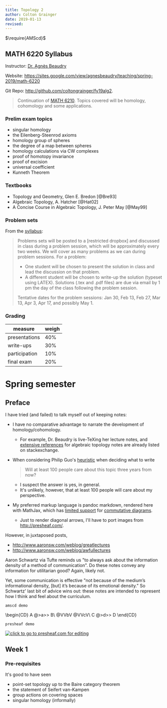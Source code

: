 ```yaml
---
title: Topology 2
author: Colton Grainger
date: 2019-01-13
revised:
---
```


$\require{AMScd}$

## MATH 6220 Syllabus

Instructor: [Dr. Agnès Beaudry](https://sites.google.com/view/agnesbeaudry)

Website: <https://sites.google.com/view/agnesbeaudry/teaching/spring-2019/math-6220>

Git Repo: <http://github.com/coltongrainger/fy19alg2>. 

> Continuation of [MATH 6210](top1). Topics covered will be homology, cohomology and some applications. 

### Prelim exam topics

- singular homology
- the Eilenberg-Steenrod axioms
- homology group of spheres
- the degree of a map between spheres
- homology calculations via CW complexes
- proof of homotopy invariance
- proof of excision
- universal coefficient 
- Kunneth Theorem

### Textbooks

- Topology and Geometry, Glen E. Bredon [@Bre93]
- Algebraic Topology, A. Hatcher [@Hat02]
- A Concise Course in Algebraic Topology, J. Peter May [@May99]

### Problem sets

From the [syllabus](https://drive.google.com/file/d/1bPOnqftRnfLxF4UrC44a1NZQMoZHE0tF/view):

> Problems sets will be posted to a [restricted dropbox] and discussed in class during a problem session, which will be approximately every two weeks. We will cover as many problems as we can during problem sessions. For a problem: 
> 
> - One student will be chosen to present the solution in class and lead the discussion on that problem.
> - A different student will be chosen to write-up the solution (typeset using LATEX). Solutions (.tex and .pdf files) are due via email by 1 pm the day of the class following the problem session.
>
> Tentative dates for the problem sessions: Jan 30, Feb 13, Feb 27, Mar 13, Apr 3, Apr 17, and possibly May 1.

### Grading

measure | weigh
--- | ---
presentations | 40%
write-ups | 30%
participation | 10%
final exam | 20%

# Spring semester

## Preface 

I have tried (and failed) to talk myself out of keeping notes:

- I have no comparative advantage to narrate the development of homology/cohomology.
    - For example, Dr. Beaudry is live-TeXing her lecture notes, and [extensive references](https://math.stackexchange.com/a/1560607/469856) for algebraic topology notes are already listed on stackexchange. 

- When considering Philip Guo's [heuristic](http://pgbovine.net/writings.htm) when deciding what to write    

    > Will at least 100 people care about this topic three years from now?

    - I suspect the answer is yes, in general.
    - It's unlikely, however, that at least 100 people will care about my perspective.

- My preferred markup language is pandoc markdown, rendered here with MathJax, which has [limited support](https://math.meta.stackexchange.com/questions/5020/mathjax-basic-tutorial-and-quick-reference) for [commutative diagrams](http://www.jmilne.org/not/Mamscd.pdf). 
  - Just to render diagonal arrows, I'll have to port images from <http://presheaf.com/>.


However, in juxtaposed posts,

- <http://www.aaronsw.com/weblog/greatlectures>
- <http://www.aaronsw.com/weblog/awfullectures>

Aaron Schwartz via Tufte reminds us "to always ask about the information density of a method of communication". Do these notes convey any information for utilitarian good? Again, likely not. 

Yet, some communication is effective  "not because of the medium’s informational density, [but] it’s because of its emotional density." So Schwartz' last bit of advice wins out: these notes are intended to represent how I think and feel about the curriculum.


`amscd demo`

\begin{CD}
A     @>a>>  B\\
@VVbV        @VVcV\\
C     @>d>>  D
\end{CD}

`presheaf demo`

<a href="http://presheaf.com/?d=d2c2h1p4y36n27141x6g1b5r5i16n3j"><img src="http://presheaf.com/cache/d2c2h1p4y36n27141x6g1b5r5i16n3j.png" title="click to go to presheaf.com for editing"/></a>

## Week 1

### Pre-requisites 

It's good to have seen

- point-set topology up to the Baire category theorem
- the statement of Seifert van-Kampen
- group actions on covering spaces
- singular homology (informally)

